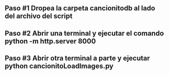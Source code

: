 ## Paso #1 Dropea la carpeta cancionitodb al lado del archivo del script
## Paso #2 Abrir una terminal y ejecutar el comando python -m http.server 8000
## Paso #3 Abrir otra terminal a parte y ejecutar python cancionitoLoadImages.py
